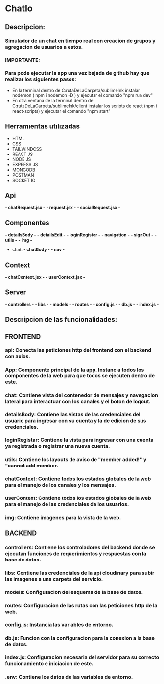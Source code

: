 # ChatIo
## Descripcion:
### Simulador de un chat en tiempo real con creacion de grupos y agregacion de usuarios a estos.

### IMPORTANTE:
### Para pode ejecutar la app una vez bajada de github hay que realizar los siguientes pasos:
- En la terminal dentro de C:rutaDeLaCarpeta/sublimeInk instalar nodemon ( npm i nodemon -D ) y ejecutar el comando "npm run dev"
- En otra ventana de la terminal dentro de C:rutaDeLaCarpeta/sublimeInk/client instalar los scripts de react (npm i react-scripts) y ejecutar el comando "npm start"

## Herramientas utilizadas
- HTML
- CSS
- TAILWINDCSS
- REACT JS
- NODE JS
- EXPRESS JS
- MONGODB
- POSTMAN
- SOCKET IO

## Api ##
__- chatRequest.jsx -__
__- request.jsx -__
__- socialRequest.jsx -__

## Componentes ##
__- detailsBody -__
__- detailsEdit -__
__- loginRegister -__
__- navigation -__
__- signOut -__
__- utils -__
__- img -__
- chat:
__- chatBody -__
__- nav -__

## Context ##
__- chatContext.jsx -__
__- userContext.jsx -__

## Server ##
__- controllers -__
__- libs -__
__- models -__
__- routes -__
__- config.js -__
__- db.js -__
__- index.js -__

## Descripcion de las funcionalidades: ##

## FRONTEND ##

### __api__: Conecta las peticiones http del frontend con el backend con axios.

### __App__: Componente principal de la app. Instancia todos los componentes de la web para que todos se ejecuten dentro de este.

### __chat__: Contiene vista del contenedor de mensajes y navegacion lateral para interactuar con los canales y el boton de logout.

### __detailsBody__: Contiene las vistas de las credenciales del usuario para ingresar con su cuenta y la de edicion de sus credenciales.

### __loginRegistar__: Contiene la vista para ingresar con una cuenta ya registrada o registrar una nueva cuenta.

### __utils__: Contiene los layouts de aviso de "member added!" y "cannot add member.

### __chatContext__: Contiene todos los estados globales de la web para el manejo de los canales y los mensajes.

### __userContext__: Contiene todos los estados globales de la web para el manejo de las credenciales de los usuarios.

### __img__: Contiene imagenes para la vista de la web.

## BACKEND ##

### __controllers__: Contiene los controladores del backend donde se ejecutan funciones de requerimientos y respuestas con la base de datos.

### __libs__: Contiene las credenciales de la api cloudinary para subir las imagenes a una carpeta del servicio.

### __models__: Configuracion del esquema de la base de datos.

### __routes__: Configuracion de las rutas con las peticiones http de la web.

### __config.js__: Instancia las variables de entorno.

### __db.js__: Funcion con la configuracion para la conexion a la base de datos.

### __index.js__: Configuracion necesaria del servidor para su correcto funcionamiento e iniciacion de este.

### __.env__: Contiene los datos de las variables de entorno.